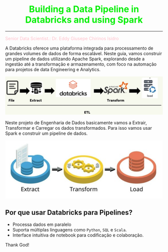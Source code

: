 # <h1 align="center"><font color="gree">Building a Data Pipeline in Databricks and using Spark</font></h1>
---

<font color="pink">Senior Data Scientist.: Dr. Eddy Giusepe Chirinos Isidro</font>


A Databricks oferece uma plataforma integrada para processamento de grandes volumes de dados de forma escalável. Neste guia, vamos construir um pipeline de dados utilizando Apache Spark, explorando desde a ingestão até a transformação e armazenamento, com foco na automação para projetos de data Engineering e Analytics.


![](./img/ETL_Pipeline_Databricks.jpeg)


Neste projeto de Engenharia de Dados basicamente vamos a Extrair, Transformar e Carregar os dados transformados. Para isso vamos usar Spark e construír um pipeline de dados. 

![](./img/Extract_Transform_Load.jpeg)


## Por que usar Databricks para Pipelines?

* Processa dados em paralelo
* Suporta múltiplas linguagens como `Python`, `SQL` e `Scala`.
* Interface intuitiva de notebook para codificação e colaboração.


Thank God!